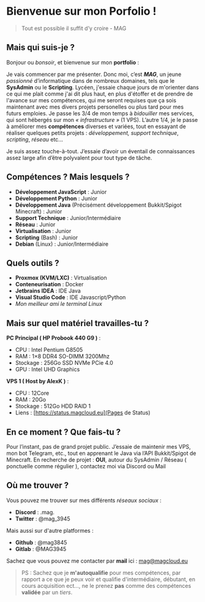 # Bienvenue sur mon Porfolio !

> Tout est possible il suffit d’y croire - MAG 

## Mais qui suis-je ?

Bonjour ou *bonsoir*, et bienvenue sur mon **portfolio** :

Je vais commencer par me présenter. Donc moi, c’est ***MAG***, un jeune *passionné* d’informatique dans de nombreux domaines, tels que le **SysAdmin** ou le **Scripting**. Lycéen, j'essaie chaque jours de m'orienter dans ce qui me plait comme j'ai dit plus haut, en plus d'étoffer et de prendre de l'avance sur mes compétences, qui me seront requises que ça sois maintenant avec mes divers projets personelles ou plus tard pour mes futurs emploies. 
Je passe les 3/4 de mon temps à *bidouiller* mes services, qui sont hébergés sur mon *« infrastructure »* (1 VPS). L’autre 1/4, je le passe à améliorer mes **compétences** diverses et variées, tout en essayant de réaliser quelques petits projets : *développement, support technique*, *scripting*, *réseau*  etc...

Je suis assez touche-à-tout. J’essaie d’avoir un éventail de connaissances assez large afin d’être polyvalent pour tout type de tâche.

## Compétences ? Mais lesquels ?

- **Développement JavaScript** : Junior
- **Développement Python** : Junior
- **Développement Java** (Précisément développement Bukkit/Spigot Minecraft) : Junior
- **Support Technique** : Junior/Intermédiaire
- **Réseau** : Junior
- **Virtualisation** : Junior
- **Scripting** (Bash) : Junior 
- **Debian** (Linux) : Junior/Intermédiaire

## Quels outils ? 

- **Proxmox (KVM/LXC)** : Virtualisation
- **Conteneurisation**  : Docker
- **Jetbrains IDEA** : IDE Java
- **Visual Studio Code** : IDE Javascript/Python
- *Mon meilleur ami le terminal Linux*

## Mais sur quel matériel travailles-tu ?

**PC Principal ( HP Probook 440 G9 )** :
- CPU : Intel Pentium G8505
- RAM : 1×8 DDR4 SO-DIMM 3200Mhz
- Stockage : 256Go SSD NVMe PCie 4.0
- GPU : Intel UHD Graphics

**VPS 1 ( Host by AlexK )** :
- CPU : 12Core
- RAM : 20Go
- Stockage : 512Go HDD RAID 1
- Liens : [https://status.magcloud.eu](Pages de Status)
## En ce moment ? Que fais-tu ? 

Pour l’instant, pas de grand projet public. J’essaie de maintenir mes VPS, mon bot Telegram, etc., tout en apprenant le Java via l’API Bukkit/Spigot de Minecraft. En recherche de projet : **OUI**, autour du SysAdmin / Réseau ( ponctuelle comme régulier ), contactez moi via Discord ou Mail 

## Où me trouver ?

Vous pouvez me trouver sur mes différents *réseaux sociaux* :
- **Discord** : .mag.
- **Twitter** : @mag_3945

Mais aussi sur d'autre platformes : 

- **Github** : @mag3845
- **Gitlab** : @MAG3945 

Sachez que vous pouvez me contacter par **mail** ici : [mag@magcloud.eu](mailto:mag@magcloud.eu)

> PS : Sachez que je **m'autoqualifie** pour mes compétences, par rapport a ce que je peux voir et qualifie d'intermédiaire, débutant, en cours acquisition ect..., ne le prenez **pas** comme des compétences **validée** par un *tiers*.
